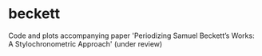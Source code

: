 # beckett
Code and plots accompanying paper 'Periodizing Samuel Beckett’s Works: A Stylochronometric Approach' (under review)
